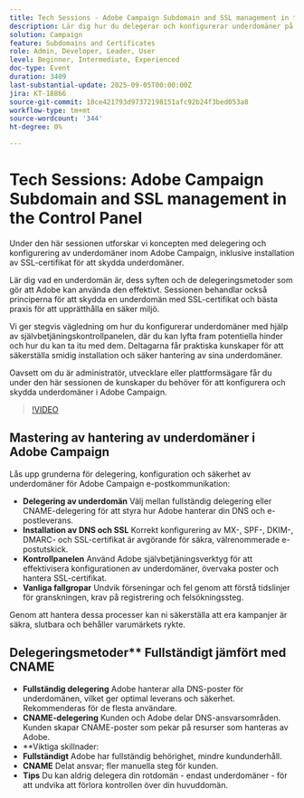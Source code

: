 ```yaml
---
title: Tech Sessions - Adobe Campaign Subdomain and SSL management in the Control Panel
description: Lär dig hur du delegerar och konfigurerar underdomäner på Adobe Campaign Kontrollpanel, konfigurerar SSL-certifikat och övervakar konfigurationen för att säkerställa säker e-postleverans.
solution: Campaign
feature: Subdomains and Certificates
role: Admin, Developer, Leader, User
level: Beginner, Intermediate, Experienced
doc-type: Event
duration: 3409
last-substantial-update: 2025-09-05T00:00:00Z
jira: KT-18866
source-git-commit: 18ce421793d97372198151afc92b24f3bed053a8
workflow-type: tm+mt
source-wordcount: '344'
ht-degree: 0%

---
```



# Tech Sessions: Adobe Campaign Subdomain and SSL management in the Control Panel

Under den här sessionen utforskar vi koncepten med delegering och konfigurering av underdomäner inom Adobe Campaign, inklusive installation av SSL-certifikat för att skydda underdomäner.

Lär dig vad en underdomän är, dess syften och de delegeringsmetoder som gör att Adobe kan använda den effektivt. Sessionen behandlar också principerna för att skydda en underdomän med SSL-certifikat och bästa praxis för att upprätthålla en säker miljö.

Vi ger stegvis vägledning om hur du konfigurerar underdomäner med hjälp av självbetjäningskontrollpanelen, där du kan lyfta fram potentiella hinder och hur du kan ta itu med dem. Deltagarna får praktiska kunskaper för att säkerställa smidig installation och säker hantering av sina underdomäner.

Oavsett om du är administratör, utvecklare eller plattformsägare får du under den här sessionen de kunskaper du behöver för att konfigurera och skydda underdomäner i Adobe Campaign.

>[!VIDEO](https://video.tv.adobe.com/v/3471391/?learn=on&enablevpops)

## Mastering av hantering av underdomäner i Adobe Campaign

Lås upp grunderna för delegering, konfiguration och säkerhet av underdomäner för Adobe Campaign e-postkommunikation:

* **Delegering av underdomän** Välj mellan fullständig delegering eller CNAME-delegering för att styra hur Adobe hanterar din DNS och e-postleverans.
* **Installation av DNS och SSL** Korrekt konfigurering av MX-, SPF-, DKIM-, DMARC- och SSL-certifikat är avgörande för säkra, välrenommerade e-postutskick.
* **Kontrollpanelen** Använd Adobe självbetjäningsverktyg för att effektivisera konfigurationen av underdomäner, övervaka poster och hantera SSL-certifikat.
* **Vanliga fallgropar** Undvik förseningar och fel genom att förstå tidslinjer för granskningen, krav på registrering och felsökningssteg.

Genom att hantera dessa processer kan ni säkerställa att era kampanjer är säkra, slutbara och behåller varumärkets rykte.

## Delegeringsmetoder** Fullständigt jämfört med CNAME

* **Fullständig delegering** Adobe hanterar alla DNS-poster för underdomänen, vilket ger optimal leverans och säkerhet. Rekommenderas för de flesta användare.
* **CNAME-delegering** Kunden och Adobe delar DNS-ansvarsområden. Kunden skapar CNAME-poster som pekar på resurser som hanteras av Adobe.
* **Viktiga skillnader:
* **Fullständigt** Adobe har fullständig behörighet, mindre kundunderhåll.
* **CNAME** Delat ansvar; fler manuella steg för kunden.
* **Tips** Du kan aldrig delegera din rotdomän - endast underdomäner - för att undvika att förlora kontrollen över din huvuddomän.
